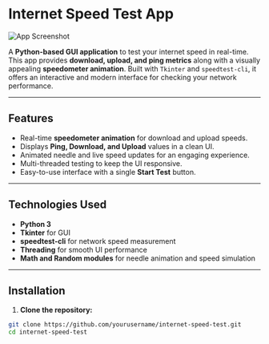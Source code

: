 # Internet Speed Test App

![App Screenshot](screenshot.png) <!-- Add a screenshot of your app here -->

A **Python-based GUI application** to test your internet speed in real-time. This app provides **download, upload, and ping metrics** along with a visually appealing **speedometer animation**. Built with `Tkinter` and `speedtest-cli`, it offers an interactive and modern interface for checking your network performance.

---

## Features

- Real-time **speedometer animation** for download and upload speeds.
- Displays **Ping, Download, and Upload** values in a clean UI.
- Animated needle and live speed updates for an engaging experience.
- Multi-threaded testing to keep the UI responsive.
- Easy-to-use interface with a single **Start Test** button.

---

## Technologies Used

- **Python 3**
- **Tkinter** for GUI
- **speedtest-cli** for network speed measurement
- **Threading** for smooth UI performance
- **Math and Random modules** for needle animation and speed simulation

---

## Installation

1. **Clone the repository:**

```bash
git clone https://github.com/yourusername/internet-speed-test.git
cd internet-speed-test

